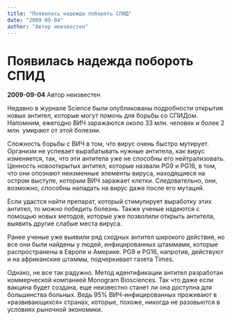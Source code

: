 ```yaml
---
title: "Появилась надежда побороть СПИД"
date: "2009-09-04"
author: "Автор неизвестен"
---
```


# Появилась надежда побороть СПИД

**2009-09-04** Автор неизвестен

Недавно в журнале Science были опубликованы подробности открытия новых антител, которые могут помочь для борьбы со СПИДом. Напомним, ежегодно ВИЧ заражаются около 33 млн. человек и более 2 млн. умирают от этой болезни.

Сложность борьбы с ВИЧ в том, что вирус очень быстро мутирует. Организм не успевает вырабатывать нужные антитела, как вирус изменяется, так, что эти антитела уже не способны его нейтрализовать. Ценность новооткрытых антител, которые назвали PG9 и PG16, в том, что они опознают неизменные элементы вируса, находящиеся на остром выступе, которым ВИЧ заражает клетки. Следовательно, они, возможно, способны нападать на вирус даже после его мутаций.

Если удастся найти препарат, который стимулирует выработку этих антител, то можно победить болезнь. Также ученые надеются с помощью новых методов, которые уже позволили открыть антитела, выявить другие слабые места вируса.

Ранее ученые уже выявили ряд сходных антител широкого действия, но все они были найдены у людей, инфицированных штаммами, которые распространены в Европе и Америке. PG9 и PG16, напротив, действуют и на африканские штаммы, подчеркивает газета Times.

Однако, не все так радужно. Метод идентификации антител разработан коммерческой компанией Monogram Biosciences. Так что даже если вакцина будет создана, еще неизвестно станет ли она доступна для большинства больных. Ведь 95% ВИЧ-инфицированных проживают в «развивающихся» странах, которые, похоже, никогда не разовьются в условиях рыночной экономики.